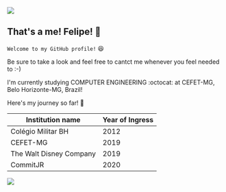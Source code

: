 <img src="https://raw.githubusercontent.com/Felipi12/Felipi12/master/myphotosub.png">

## That's a me! Felipe! :star2:

`Welcome to my GitHub profile!` :satisfied: 

Be sure to take a look and feel free to cantct me whenever you feel needed to :-)

I'm currently studying COMPUTER ENGINEERING :octocat: at CEFET-MG, Belo Horizonte-MG, Brazil!

Here's my journey so far! :rocket: 

Institution name | Year of Ingress
------------ | -------------
Colégio Militar BH | 2012
CEFET-MG | 2019
The Walt Disney Company | 2019
CommitJR | 2020


<img align="center" src="https://github-readme-stats.vercel.app/api/<CARD_TYPE>/?username=<USERNAME>&theme=<THEME_NAME>" />
